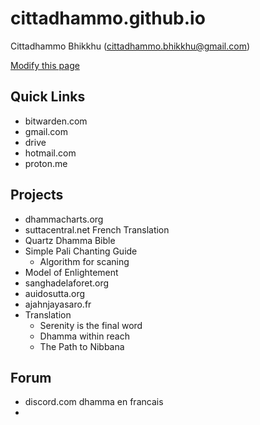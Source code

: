 # cittadhammo.github.io
Cittadhammo Bhikkhu (cittadhammo.bhikkhu@gmail.com)

[Modify this page](https://github.com/cittadhammo/cittadhammo.github.io/edit/main/README.md)

## Quick Links

- bitwarden.com
- gmail.com
- drive
- hotmail.com
- proton.me

## Projects

- dhammacharts.org
- suttacentral.net French Translation
- Quartz Dhamma Bible
- Simple Pali Chanting Guide 
  - Algorithm for scaning
- Model of Enlightement
- sanghadelaforet.org
- auidosutta.org
- ajahnjayasaro.fr
- Translation
  - Serenity is the final word
  - Dhamma within reach
  - The Path to Nibbana

## Forum

- discord.com dhamma en francais
-  

